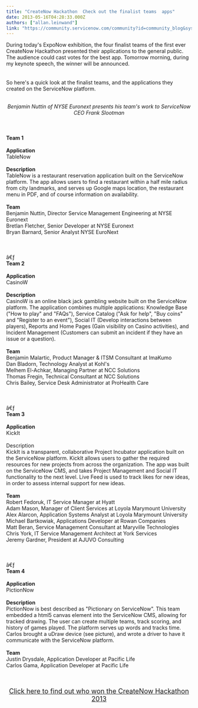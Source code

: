 ```yaml
---
title: "CreateNow Hackathon  Check out the finalist teams  apps"
date: 2013-05-16T04:28:33.000Z
authors: ["allan.leinwand"]
link: "https://community.servicenow.com/community?id=community_blog&sys_id=285d2629dbd0dbc01dcaf3231f961927"
---
```

<p>During today's ExpoNow exhibition, the four finalist teams of the first ever CreateNow Hackathon presented their applications to the general public. The audience could cast votes for the best app. Tomorrow morning, during my keynote speech, the winner will be announced.<br /><!--break--><br /><br />So here's a quick look at the finalist teams, and the applications they created on the ServiceNow platform.<br /><center><img  alt="" class="jive-image" src="d8ee7042db9c9344e9737a9e0f961925.iix" /></center><br /><center><i>Benjamin Nuttin of NYSE Euronext presents his team's work to ServiceNow CEO Frank Slootman</i></center><br /><br /><br /><b>Team 1</b><br /><br /><b>Application</b><br />TableNow<br /><br /><b>Description</b><br />TableNow is a restaurant reservation application built on the ServiceNow platform. The app allows users to find a restaurant within a half mile radius from city landmarks, and serves up Google maps location, the restaurant menu in PDF, and of course information on availability.<br /><br /><b>Team</b><br />Benjamin Nuttin, Director Service Management Engineering at NYSE Euronext<br />Bretlan Fletcher, Senior Developer at NYSE Euronext<br />Bryan Barnard, Senior Analyst NYSE EuroNext<br /><br /><center><img  alt="" class="jive-image" src="5b1d33f5db185704ed6af3231f9619c5.iix" /></center><br /><br />â€ƒ<br /><b>Team 2</b><br /><br /><b>Application</b><br />CasinoW<br /><br /><b>Description</b><br />CasinoW is an online black jack gambling website built on the ServiceNow platform. The application combines multiple applications: Knowledge Base ("How to play" and "FAQs"), Service Catalog ("Ask for help", "Buy coins" and "Register to an event"), Social IT (Develop interactions between players), Reports and Home Pages (Gain visibility on Casino activities), and Incident Management (Customers can submit an incident if they have an issue or a question).<br /><br /><b>Team</b><br />Benjamin Malartic, Product Manager &amp; ITSM Consultant at ImaKumo<br />Dan Bladorn, Technology Analyst at Kohl's<br />Melhem El-Achkar, Managing Partner at NCC Solutions<br />Thomas Fregin, Technical Consultant at NCC Solutions<br />Chris Bailey, Service Desk Administrator at ProHealth Care<br /><br /><center><img  alt="" class="jive-image" src="eaf10546db50130468c1fb651f96199e.iix" /></center><br /><br />â€ƒ<br /><b>Team 3</b><br /><br /><b>Application</b><br />KickIt<br /><br />Description<br />KickIt is a transparent, collaborative Project Incubator application built on the ServiceNow platform. KickIt allows users to gather the required resources for new projects from across the organization. The app was built on the ServiceNow CMS, and takes Project Management and Social IT functionality to the next level. Live Feed is used to track likes for new ideas, in order to assess internal support for new ideas.<br /><br /><b>Team</b><br />Robert Fedoruk, IT Service Manager at Hyatt<br />Adam Mason, Manager of Client Services at Loyola Marymount University<br />Alex Alarcon, Application Systems Analyst at Loyola Marymount University<br />Michael Bartkowiak, Applications Developer at Rowan Companies<br />Matt Beran, Service Management Consultant at Maryville Technologies<br />Chris York, IT Service Management Architect at York Services<br />Jeremy Gardner, President at AJUVO Consulting<br /><br /><center><img  alt="" class="jive-image" src="cc2fd4cadb985344e9737a9e0f961977.iix" /></center><br /><br />â€ƒ<br /><b>Team 4</b><br /><br /><b>Application</b><br />PictionNow<br /><br /><b>Description</b><br />PictionNow is best described as "Pictionary on ServiceNow". This team embedded a html5 canvas element into the ServiceNow CMS, allowing for tracked drawing. The user can create multiple teams, track scoring, and history of games played. The platform serves up words and tracks time. Carlos brought a uDraw device (see picture), and wrote a driver to have it communicate with the ServiceNow platform.<br /><br /><b>Team</b><br />Justin Drysdale, Application Developer at Pacific Life<br />Carlos Gama, Application Developer at Pacific Life<br /><br /><center><img  alt="" class="jive-image" src="688f958edb54d7041dcaf3231f9619ac.iix" /></center><br /><br /><center><a href="http://community.servicenow.com/blog/allanleinwand/createnow-hackathon-and-winner-is%E2%80%A6-kickit"><font size="4">Click here to find out who won the CreateNow Hackathon 2013</font></a></center></p>